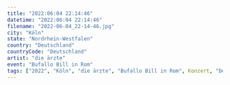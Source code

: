```yaml
---
title: "2022:06:04 22:14:46"
datetime: "2022:06:04 22:14:46"
filename: "2022-06-04_22-14-46.jpg"
city: "Köln"
state: "Nordrhein-Westfalen"
country: "Deutschland"
countryCode: "Deutschland"
artist: "die ärzte"
event: "Bufallo Bill in Rom"
tags: ["2022", "Köln", "die ärzte", "Bufallo Bill in Rom", Konzert, "Deutschland"]
---
```

